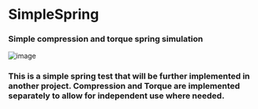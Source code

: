 # SimpleSpring

### Simple compression and torque spring simulation

![image](https://github.com/user-attachments/assets/747321ca-0af5-449a-a1ef-7ec1974bd512)

### This is a simple spring test that will be further implemented in another project. Compression and Torque are implemented separately to allow for independent use where needed.
